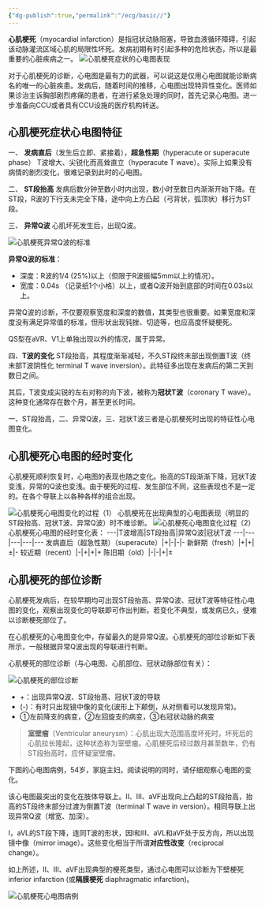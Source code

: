 ```yaml
---
{"dg-publish":true,"permalink":"/ecg/basic//"}
---
```


**心肌梗死**（myocardial infarction）是指冠状动脉阻塞，导致血液循环障碍，引起该动脉灌流区域心肌的局限性坏死。发病初期有时引起多种的危险状态，所以是最重要的心脏疾病之一。
![心肌梗死症状的心电图表现](https://file.tsu.tw/d/file/20161209/3dad2e3755a3b281baa11fcc262aedf8.jpg)

对于心肌梗死的诊断，心电图是最有力的武器，可以说这是仅用心电图就能诊断病名的唯一的心脏疾患。发病后，随着时间的推移，心电图出现特异性变化。医师如果诊治主诉胸部剧烈疼痛的患者，在进行紧急处理的同时，首先记录心电图。进一步准备向CCU或者具有CCU设施的医疗机构转送。

## 心肌梗死症状心电图特征
一、 **发病直后**（发生后立即、紧接着），**超急性期**（hyperacute or superacute phase）
T波增大、尖锐化而高耸直立（hyperacute T wave）。实际上如果没有病情的剧烈变化，很难记录到此时的心电图。

二、 **ST段抬高**
发病后数分钟至数小时内出现，数小时至数日内渐渐开始下降。在ST段，R波的下行支未完全下降，途中向上方凸起（弓背状，弧顶状）移行为ST段。

三、 **异常Q波**
心肌坏死发生后，出现Q波。

![心肌梗死异常Q波的标准](https://file.tsu.tw/d/file/20161209/edb6b4c9230162d8a598de5d42d31e92.jpg)

**异常Q波的标准**：
-   深度：R波的1/4 (25%)以上（但限于R波振幅5mm以上的情况）。
-   宽度：0.04s （记录纸1个小格）以上，或者Q波开始到底部的时间在0.03s以上。

异常Q波的诊断，不仅要观察宽度和深度的数值，其类型也很重要。如果宽度和深度没有满足异常值的标准，但形状出现钝挫、切迹等，也应高度怀疑梗死。

QS型在aVR、V1上单独出现以外的情况，属于异常。

四、**T波的变化**
ST段抬高，其程度渐渐减轻，不久ST段终末部出现倒置T波（终末部T波阴性化 terminal T wave inversion）。此特征多出现在发病后的第二天到数日之间。

其后，T波变成尖锐的左右对称的向下波，被称为**冠状T波**（coronary T wave）。这种变化通常存在数个月，甚至更长时间。

一、ST段抬高，二、异常Q波，三、冠状T波三者是心肌梗死时出现的特征性心电图变化。

## 心肌梗死心电图的经时变化
心肌梗死顺利恢复时，心电图的表现也随之变化。抬高的ST段渐渐下降，冠状T波变浅，异常的Q波也变浅。由于梗死的过程、发生部位不同，这些表现也不是一定的。在各个导联上以各种各样的组合出现。

![心肌梗死心电图变化的过程（1）](https://file.tsu.tw/d/file/20161209/25b33d79a0dab479e240959a98a0563c.jpg)
心肌梗死在出现典型的心电图表现（明显的ST段抬高、冠状T波、异常Q波）时不难诊断。
![心肌梗死心电图变化过程（2）](https://file.tsu.tw/d/file/20161209/2471a6cd612bf28d1b300724b78e33d3.jpg)心肌梗死心电图的经时变化表：
---|T波增高|ST段抬高|异常Q波|冠状T波
---|---|---|---|---
发病直后（超急性期）（superacute）|+|-|-|-
新鲜期（fresh）|+|+|±|-
较近期（recent）|-|+|+|+
陈旧期（old）|-|-|+|±
## 心肌梗死的部位诊断
心肌梗死发病后，在较早期均可出现ST段抬高、异常Q波、冠状T波等特征性心电图的变化，观察出现变化的导联即可作出判断。若变化不典型，或发病已久，便难以诊断梗死部位了。

在心肌梗死的心电图变化中，存留最久的是异常Q波。心肌梗死的部位诊断如下表所示，一般根据异常Q波出现的导联进行判断。

心肌梗死的部位诊断（与心电图、心肌部位、冠状动脉部位有关）：

![心肌梗死的部位诊断](https://file.tsu.tw/d/file/20161209/19e3bd40f8ff2452aa37edde89525d9d.jpg)

-   +：出现异常Q波、ST段抬髙、冠状T波的导联
-   (-)：有时只出现镜中像的变化(波形上下颠倒，从对侧看可以发现异常)。
-   ①左前降支的病变，②左回旋支的病变，③右冠状动脉的病变

>**室壁瘤**（Ventricular aneurysm）：心肌出现大范围高度坏死时，坏死后的心肌拉长隆起，这种状态称为室壁瘤。心肌梗死后经过数月甚至数年，仍有ST段抬高时，应怀疑室壁瘤。

下图的心电图病例，54岁，家庭主妇。阅读说明的同时，请仔细观察心电图的变化。

该心电图最突出的变化在肢体导联上。Ⅱ、Ⅲ、aVF出现向上凸起的ST段抬高，抬高的ST段终末部分过渡为倒置T波（terminal T wave in version）。相同导联上出现异常Q波（增宽、加深）。

Ⅰ，aVL的ST段下降，连同T波的形状，因Ⅰ和Ⅲ、aVL和aVF处于反方向，所以出现镜中像（mirror image）。这些变化相当于所谓**对应性改变**（reciprocal change）。

如上所述，Ⅱ、Ⅲ、aVF出现典型的梗死类型，通过心电图可以诊断为下壁梗死inferior infarction (或**隔膜梗死** diaphragmatic infarction)。

![心肌梗死心电图病例](https://file.tsu.tw/d/file/20161209/8c3173b90165985bc07edc7409661e79.jpg)